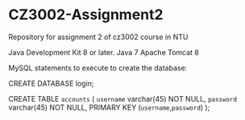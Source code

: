# CZ3002-Assignment2
Repository for assignment 2 of cz3002 course in NTU

Java Development Kit 8 or later.
Java 7
Apache Tomcat 8

MySQL statements to execute to create the database:

CREATE DATABASE login;

CREATE TABLE `accounts` (
  `username` varchar(45) NOT NULL,
  `password` varchar(45) NOT NULL,
  PRIMARY KEY (`username`,`password`)
);

